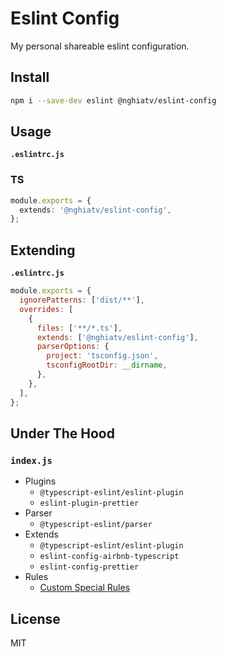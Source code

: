# Eslint Config

My personal shareable eslint configuration.

## Install

```bash
npm i --save-dev eslint @nghiatv/eslint-config
```

## Usage

**`.eslintrc.js`**

### TS

```ts
module.exports = {
  extends: '@nghiatv/eslint-config',
};
```

## Extending

**`.eslintrc.js`**

```js
module.exports = {
  ignorePatterns: ['dist/**'],
  overrides: [
    {
      files: ['**/*.ts'],
      extends: ['@nghiatv/eslint-config'],
      parserOptions: {
        project: 'tsconfig.json',
        tsconfigRootDir: __dirname,
      },
    },
  ],
};
```

## Under The Hood

### `index.js`

- Plugins
  - `@typescript-eslint/eslint-plugin`
  - `eslint-plugin-prettier`
- Parser
  - `@typescript-eslint/parser`
- Extends
  - `@typescript-eslint/eslint-plugin`
  - `eslint-config-airbnb-typescript`
  - `eslint-config-prettier`
- Rules
  - [Custom Special Rules](https://github.com/prettier/eslint-config-prettier#special-rules)

## License

MIT
